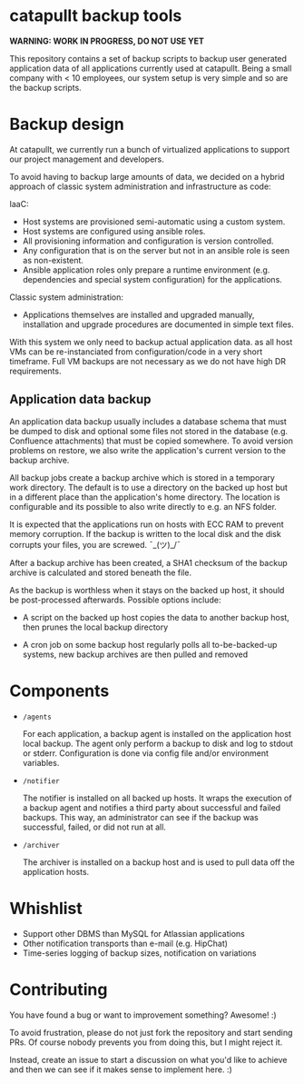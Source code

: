 # catapullt backup tools

**WARNING: WORK IN PROGRESS, DO NOT USE YET**

This repository contains a set of backup scripts to backup user generated
application data of all applications currently used at catapullt. Being a small
company with < 10 employees, our system setup is very simple and so are the
backup scripts.

# Backup design

At catapullt, we currently run a bunch of virtualized applications to support
our project management and developers.

To avoid having to backup large amounts of data, we decided on a hybrid approach
of classic system administration and infrastructure as code:

IaaC:

- Host systems are provisioned semi-automatic using a custom system.
- Host systems are configured using ansible roles.
- All provisioning information and configuration is version controlled.
- Any configuration that is on the server but not in an ansible role is seen as
non-existent.
- Ansible application roles only prepare a runtime environment (e.g.
dependencies and special system configuration) for the applications.

Classic system administration:

- Applications themselves are installed and upgraded manually, installation and
upgrade procedures are documented in simple text files.

With this system we only need to backup actual application data. as all host VMs
can be re-instanciated from configuration/code in a very short timeframe. Full
VM backups are not necessary as we do not have high DR requirements.

## Application data backup

An application data backup usually includes a database schema that must be
dumped to disk and optional some files not stored in the database (e.g.
Confluence attachments) that must be copied somewhere. To avoid version problems
on restore, we also write the application's current version to the backup
archive.

All backup jobs create a backup archive which is stored in a temporary work
directory. The default is to use a directory on the backed up host but in a
different place than the application's home directory. The location is
configurable and its possible to also write directly to e.g. an NFS folder.

It is expected that the applications run on hosts with ECC RAM to prevent memory
corruption. If the backup is written to the local disk and the disk corrupts
your files, you are screwed. ¯\_(ツ)_/¯

After a backup archive has been created, a SHA1 checksum of the backup archive
is calculated and stored beneath the file.

As the backup is worthless when it stays on the backed up host, it should be
post-processed afterwards. Possible options include:

- A script on the backed up host copies the data to another backup host, then
prunes the local backup directory

- A cron job on some backup host regularly polls all to-be-backed-up systems,
new backup archives are then pulled and removed

# Components

- `/agents`

    For each application, a backup agent is installed on the application host
    local backup. The agent only perform a backup to disk and log to stdout or
    stderr. Configuration is done via config file and/or environment variables.

- `/notifier`

    The notifier is installed on all backed up hosts. It wraps the execution of
    a backup agent and notifies a third party about successful and failed
    backups. This way, an administrator can see if the backup was successful,
    failed, or did not run at all.

- `/archiver`

    The archiver is installed on a backup host and is used to pull data off the
    application hosts.

# Whishlist

- Support other DBMS than MySQL for Atlassian applications
- Other notification transports than e-mail (e.g. HipChat)
- Time-series logging of backup sizes, notification on variations

# Contributing

You have found a bug or want to improvement something? Awesome! :)

To avoid frustration, please do not just fork the repository and start sending
PRs. Of course nobody prevents you from doing this, but I might reject it.

Instead, create an issue to start a discussion on what you'd like to achieve and
then we can see if it makes sense to implement here. :)
